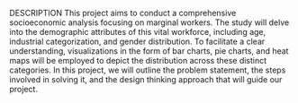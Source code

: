 
DESCRIPTION
This project aims to conduct a comprehensive socioeconomic analysis focusing on
marginal workers. The study will delve into the demographic attributes of this vital
workforce, including age, industrial categorization, and gender distribution. To
facilitate a clear understanding, visualizations in the form of bar charts, pie charts, and
heat maps will be employed to depict the distribution across these distinct categories.
In this project, we will outline the problem statement, the steps involved in solving it,
and the design thinking approach that will guide our project.

